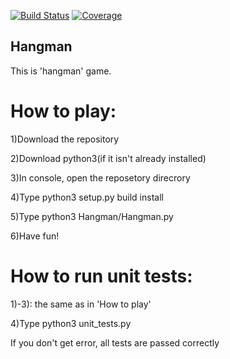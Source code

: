[![Build Status][travis-badge]][travis-url]
[![Coverage][coverage-image]][coverage-url]

## Hangman
This is 'hangman' game.

# How to play:
 
1)Download the repository

2)Download python3(if it isn't already installed)

3)In console, open the reposetory direcrory

4)Type python3 setup.py build install

5)Type python3 Hangman/Hangman.py

6)Have fun!


# How to run unit tests:
 
1)-3): the same as in 'How to play'

4)Type python3 unit_tests.py

If you don't get error, all tests are passed correctly

[travis-url]: https://travis-ci.org/dimakarp1996/Hangman
[travis-badge]: https://travis-ci.org/dimakarp1996/Hangman.svg?branch=master
[coverage-image]: https://codecov.io/gh/dimakarp1996/Hangman/branch/master/graph/badge.svg
[coverage-url]: https://codecov.io/gh/dimakarp1996/Hangman
